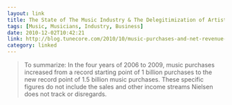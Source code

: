 ```yaml
---
layout: link
title: The State of The Music Industry & The Delegitimization of Artists
tags: [Music, Musicians, Industry, Business]
date: 2010-12-02T10:42:21
link: http://blog.tunecore.com/2010/10/music-purchases-and-net-revenue-for-artists-are-up-gross-revenue-for-labels-is-down.html
category: linked
---
```


> To summarize: In the four years of 2006 to 2009, music purchases increased from a record starting point of 1 billion purchases to the new record point of 1.5 billion music purchases. These specific figures do not include the sales and other income streams Nielsen does not track or disregards.